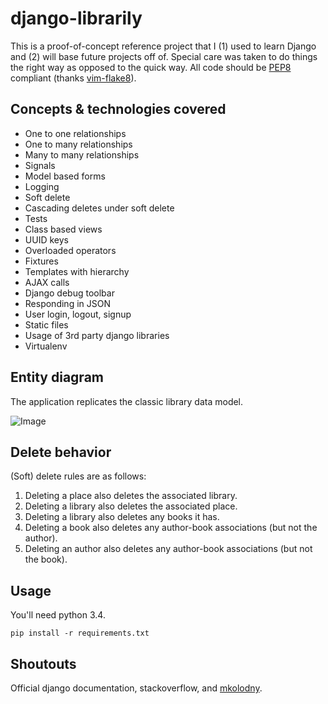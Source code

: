 # django-librarily
This is a proof-of-concept reference project that I (1) used to learn Django and (2) will base future projects off of. Special care was taken to do things the right way as opposed to the quick way. All code should be [PEP8](https://www.python.org/dev/peps/pep-0008/) compliant (thanks [vim-flake8](https://github.com/nvie/vim-flake8)).

## Concepts & technologies covered

* One to one relationships
* One to many relationships
* Many to many relationships
* Signals
* Model based forms
* Logging
* Soft delete
* Cascading deletes under soft delete
* Tests
* Class based views
* UUID keys 
* Overloaded operators
* Fixtures
* Templates with hierarchy
* AJAX calls
* Django debug toolbar
* Responding in JSON
* User login, logout, signup
* Static files
* Usage of 3rd party django libraries
* Virtualenv

## Entity diagram

The application replicates the classic library data model.  

![Image](http://i.imgur.com/rhAGAUU.png)

## Delete behavior
(Soft) delete rules are as follows:

1. Deleting a place also deletes the associated library.
2. Deleting a library also deletes the associated place.
3. Deleting a library also deletes any books it has.
4. Deleting a book also deletes any author-book associations (but not the author).
5. Deleting an author also deletes any author-book associations (but not the book).

## Usage

You'll need python 3.4.

`pip install -r requirements.txt`

## Shoutouts

Official django documentation, stackoverflow, and [mkolodny](https://github.com/mkolodny). 
